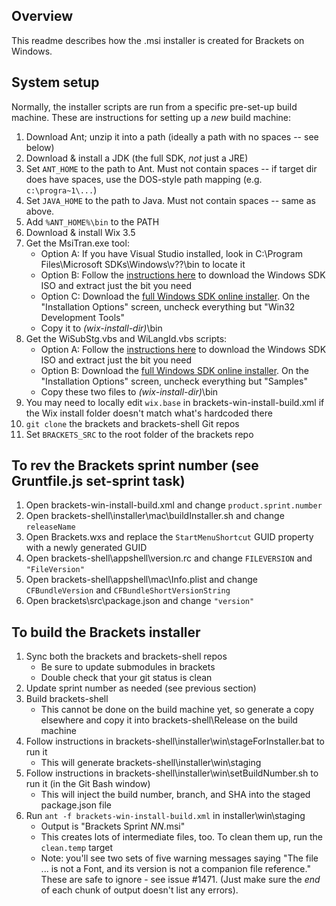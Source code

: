 ## Overview
This readme describes how the .msi installer is created for Brackets on Windows.


## System setup
Normally, the installer scripts are run from a specific pre-set-up build machine. These are instructions for setting up a _new_ build machine:

1. Download Ant; unzip it into a path (ideally a path with no spaces -- see below)
2. Download & install a JDK (the full SDK, _not_ just a JRE)
3. Set `ANT_HOME` to the path to Ant. Must not contain spaces -- if target dir does have spaces, use the DOS-style path mapping (e.g. `c:\progra~1\...`)
4. Set `JAVA_HOME` to the path to Java. Must not contain spaces -- same as above.
5. Add `%ANT_HOME%\bin` to the PATH
6. Download & install Wix 3.5
7. Get the MsiTran.exe tool:
    * Option A: If you have Visual Studio installed, look in C:\Program Files\Microsoft SDKs\Windows\v??\bin to locate it
    * Option B: Follow the [instructions here](http://www.geektieguy.com/2010/03/13/create-a-multi-lingual-multi-language-msi-using-wix-and-custom-build-scripts/) to
      download the Windows SDK ISO and extract just the bit you need
    * Option C: Download the [full Windows SDK online installer](http://www.microsoft.com/en-us/download/details.aspx?id=3138). On
       the "Installation Options" screen, uncheck everything but "Win32 Development Tools"
    * Copy it to _(wix-install-dir)_\bin
8. Get the WiSubStg.vbs and WiLangId.vbs scripts:
    * Option A: Follow the [instructions here](http://www.geektieguy.com/2010/03/13/create-a-multi-lingual-multi-language-msi-using-wix-and-custom-build-scripts/) to
      download the Windows SDK ISO and extract just the bit you need
    * Option B: Download the [full Windows SDK online installer](http://www.microsoft.com/en-us/download/details.aspx?id=3138). On
      the "Installation Options" screen, uncheck everything but "Samples"
    * Copy these two files to _(wix-install-dir)_\bin
9. You may need to locally edit `wix.base` in brackets-win-install-build.xml if the Wix install folder doesn't match what's hardcoded there
10. `git clone` the brackets and brackets-shell Git repos
11. Set `BRACKETS_SRC` to the root folder of the brackets repo


## To rev the Brackets sprint number (see Gruntfile.js set-sprint task)
1. Open brackets-win-install-build.xml and change `product.sprint.number`
2. Open brackets-shell\installer\mac\buildInstaller.sh and change `releaseName`
3. Open Brackets.wxs and replace the `StartMenuShortcut` GUID property with a newly generated GUID
4. Open brackets-shell\appshell\version.rc and change `FILEVERSION` and `"FileVersion"`
5. Open brackets-shell\appshell\mac\Info.plist and change `CFBundleVersion` and `CFBundleShortVersionString`
6. Open brackets\src\package.json and change `"version"`

## To build the Brackets installer
1. Sync both the brackets and brackets-shell repos
    * Be sure to update submodules in brackets
    * Double check that your git status is clean
2. Update sprint number as needed (see previous section)
3. Build brackets-shell
    * This cannot be done on the build machine yet, so generate a copy elsewhere and copy it into brackets-shell\Release
      on the build machine
4. Follow instructions in brackets-shell\installer\win\stageForInstaller.bat to run it
    * This will generate brackets-shell\installer\win\staging
5. Follow instructions in brackets-shell\installer\win\setBuildNumber.sh to run it (in the Git Bash window)
    * This will inject the build number, branch, and SHA into the staged package.json file
6. Run `ant -f brackets-win-install-build.xml` in installer\win\staging
    * Output is "Brackets Sprint _NN_.msi"
    * This creates lots of intermediate files, too. To clean them up, run the `clean.temp` target
    * Note: you'll see two sets of five warning messages saying "The file ... is not a Font, and its version is not a
      companion file reference." These are safe to ignore - see issue #1471.
      (Just make sure the *end* of each chunk of output doesn't list any errors).
